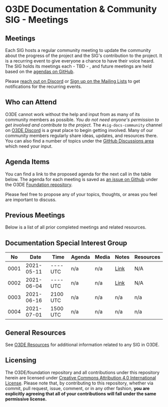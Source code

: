 # O3DE Documentation & Community SIG - Meetings

## Meetings

Each SIG hosts a regular community meeting to update the community about the progress of the project and the SIG's contribution to the project. It is a recurring event to give everyone a chance to have their voice heard. The SIG holds its meetings each - TBD - , and future meetings are held based on the [agendas on GitHub](https://github.com/o3de/foundation/issues?q=is%3Aopen+label%3Asig%2Fdocs+label%3Amtg-agenda+).

Please [reach out on Discord](https://discord.gg/p3padwr58u) or [Sign up on the Mailing Lists](https://lists.o3de.org/groups) to get notifications for the recurring events.

## Who can Attend

O3DE cannot work without the help and input from as many of its community members as possible. *You do not need anyone's permission to get involved and contribute to the project.* The `#sig-docs-community` channel on [O3DE Discord](https://discord.gg/p3padwr58u) is a great place to begin getting involved. Many of our community members regularly share ideas, updates, and resources there. You can also find a number of topics under the [GitHub Discussions area](https://github.com/o3de/foundation/discussions) which need your input.

## Agenda Items

You can find a link to the proposed agenda for the next call in the table below. The agenda for each meeting is saved as [an issue on Github](https://github.com/o3de/foundation/issues?q=label%3Asig%2Fdocs+label%3Amtg-agenda+) under the O3DE [Foundation repository](https://github.com/o3de/foundation).

Please feel free to propose any of your topics, thoughts, or areas you feel are important to discuss.

## Previous Meetings

Below is a list of all prior completed meetings and related resources.

## Documentation Special Interest Group

| No   | Date       | Time     | Agenda  | Media | Notes | Resources |
| ---- | ---------- | -------- | ------- | ----- | ----- | ---- |
| 0001 | 2021-05-11 | ---- UTC | n/a | n/a | [Link](notes/sig-meeting-20210511.md) | N/A |
| 0002 | 2021-06-04 | ---- UTC | n/a | n/a | [Link](notes/sig-meeting-20210604.md) | N/A |
| 0003 | 2021-06-16 | 2100 UTC | n/a | n/a | n/a | n/a |
| 0004 | 2021-07-01 | 1500 UTC | n/a | n/a | n/a | n/a |

## General Resources

See [O3DE Resources](https://o3de.github.io/o3de/foundation) for additional information related to any SIG in O3DE.

## Licensing

The O3DE/foundation repository and all contributions under this repository herein are licensed under [Creative Commons Attribution 4.0 International License](http://creativecommons.org/licenses/by/4.0/). Please note that, by contributing to this repository, whether via commit, pull request, issue, comment, or in any other fashion, **you are explicitly agreeing that all of your contributions will fall under the same permissive license.**
